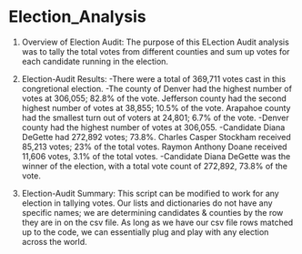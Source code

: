 # Election_Analysis

1. Overview of Election Audit:
    The purpose of this ELection Audit analysis was to tally the total votes from different counties and sum up votes for each candidate running in the election. 

2. Election-Audit Results:
    -There were a total of 369,711 votes cast in this congretional election.
    -The county of Denver had the highest number of votes at 306,055; 
    82.8% of the vote. Jefferson county had the second highest number of votes at 38,855; 10.5% of the vote. Arapahoe county had the smallest turn out of voters at 24,801; 6.7% of the vote.
    -Denver county had the highest number of votes at 306,055.
    -Candidate Diana DeGette had 272,892 votes; 73.8%. Charles Casper Stockham received 85,213 votes; 23% of the total votes. Raymon Anthony Doane received 11,606 votes, 3.1% of the total votes.
    -Candidate Diana DeGette was the winner of the election, with a total vote count of 272,892, 73.8% of the vote.

3. Election-Audit Summary:
    This script can be modified to work for any election in tallying votes. Our lists and dictionaries do not have any specific names; we are determining candidates & counties by the row they are in on the csv file. As long as we have our csv file rows matched up to the code, we can essentially plug and play with any election across the world.
